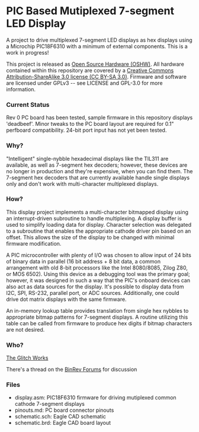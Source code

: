 PIC Based Mutiplexed 7-segment LED Display
==========================================

A project to drive multiplexed 7-segment LED displays as hex displays using a Microchip PIC18F6310 with a minimum of external components. This is a work in progress!

This project is released as [Open Source Hardware (OSHW)](http://freedomdefined.org/OSHW). All hardware contained within this repository are covered by a [Creative Commons Attribution-ShareAlike 3.0 license (CC BY-SA 3.0)](http://creativecommons.org/licenses/by-sa/3.0/). Firmware and software are licensed under GPLv3 -- see LICENSE and GPL-3.0 for more information.

### Current Status

Rev 0 PC board has been tested, sample firmware in this repository displays 'deadbeef'. Minor tweaks to the PC board layout are required for 0.1" perfboard compatibility. 24-bit port input has not yet been tested.

### Why?

"Intelligent" single-nybble hexadecimal displays like the TIL311 are available, as well as 7-segment hex decoders; however, these devices are no longer in production and they're expensive, when you can find them. The 7-segment hex decoders that are currently available handle single displays only and don't work with multi-character multiplexed displays.

### How?

This display project implements a multi-character bitmapped display using an interrupt-driven subroutine to handle multiplexing. A display buffer is used to simplify loading data for display. Character selection was delegated to a subroutine that enables the appropriate cathode driver pin based on an offset. This allows the size of the display to be changed with minimal firmware modification.

A PIC microcontroller with plenty of I/O was chosen to allow input of 24 bits of binary data in parallel (16 bit address + 8 bit data, a common arrangement with old 8-bit processors like the Intel 8080/8085, Zilog Z80, or MOS 6502). Using this device as a debugging tool was the primary goal; however, it was designed in such a way that the PIC's onboard devices can also act as data sources for the display. It's possible to display data from I2C, SPI, RS-232, parallel port, or ADC sources. Additionally, one could drive dot matrix displays with the same firmware.

An in-memory lookup table provides translation from single hex nybbles to appropriate bitmap patterns for 7-segment displays. A routine utilizing this table can be called from firmware to produce hex digits if bitmap characters are not desired.

### Who?

[The Glitch Works](http://www.glitchwrks.com/)

There's a thread on the [BinRev Forums](http://www.binrev.com/forums/index.php/topic/46160-hex-display-project/) for discussion

### Files

* display.asm: PIC18F6310 firmware for driving mutiplexed common cathode 7-segment displays
* pinouts.md: PC board connector pinouts
* schematic.sch: Eagle CAD schematic
* schematic.brd: Eagle CAD board layout
